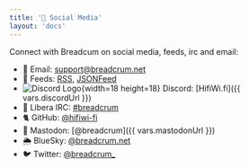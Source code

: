 ```yaml
---
title: '🙊 Social Media'
layout: 'docs'
---
```


Connect with Breadcum on social media, feeds, irc and email:

- 📧 Email: [support@breadcrum.net](mailto:support@breadcrum.net)
- 📡 Feeds: [RSS](/feed.xml), [JSONFeed](/feed.json)
- ![Discord Logo](/static/discord.svg){width=18 height=18} Discord: [HifiWi.fi]({{ vars.discordUrl }})
- 💬 Libera IRC: [#breadcrum](ircs://irc.libera.chat/breadcrum)
- 🐈 GitHub: [@hifiwi-fi](https://github.com/hifiwi-fi/breadcrum.net)
- 🐘 Mastodon: [@breadcrum]({{ vars.mastodonUrl }})
- 🌦️ BlueSky: [@breadcrum.net](https://bsky.app/profile/breadcrum.net)
- 🐦 Twitter: [@breadcrum_](https://twitter.com/breadcrum_)
